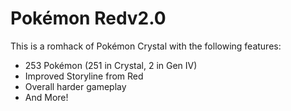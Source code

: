 # Pokémon Redv2.0

This is a romhack of Pokémon Crystal with the following features:
- 253 Pokémon (251 in Crystal, 2 in Gen IV)
- Improved Storyline from Red
- Overall harder gameplay
- And More!
